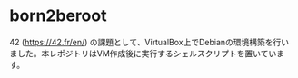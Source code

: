# born2beroot

42 (https://42.fr/en/) の課題として、VirtualBox上でDebianの環境構築を行いました。本レポジトリはVM作成後に実行するシェルスクリプトを置いています。
